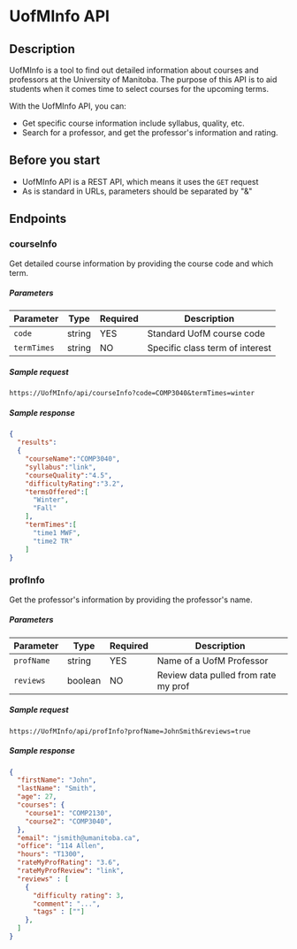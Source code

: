 # UofMInfo API

## Description
UofMInfo is a tool to find out detailed information about courses and professors at the University of Manitoba. The purpose of this API is to aid students when it comes time to select courses for the upcoming terms.  

With the UofMInfo API, you can:  
- Get specific course information include syllabus, quality, etc.
- Search for a professor, and get the professor's information and rating.

## Before you start
- UofMInfo API is a REST API, which means it uses the `GET` request
- As is standard in URLs, parameters should be separated by "&"

## Endpoints
### courseInfo
Get detailed course information by providing the course code and which term.
##### Parameters
| Parameter   |  Type  | Required |        Description            |
|-------------|--------|----------|-------------------------------|
| `code`| string | YES      |  Standard UofM course code    |
| `termTimes`    |   string  | NO      | Specific class term of interest           |

##### Sample request
`https://UofMInfo/api/courseInfo?code=COMP3040&termTimes=winter`

##### Sample response
``` json
{
  "results":
  {
    "courseName":"COMP3040",
    "syllabus":"link",
    "courseQuality":"4.5",
    "difficultyRating":"3.2",
    "termsOffered":[
      "Winter",
      "Fall"
    ],
    "termTimes":[
      "time1 MWF",
      "time2 TR"
    ]
}
```



### profInfo
Get the professor's information by providing the professor's name.
##### Parameters
| Parameter   |  Type  | Required |        Description            |
|-------------|--------|----------|-------------------------------|
| `profName`| string | YES      |  Name of a UofM Professor    |
| `reviews`    |   boolean  | NO      | Review data pulled from rate my prof           |

##### Sample request
`https://UofMInfo/api/profInfo?profName=JohnSmith&reviews=true`

##### Sample response

``` json
{
  "firstName": "John",
  "lastName": "Smith",
  "age": 27,
  "courses": {
    "course1": "COMP2130",
    "course2": "COMP3040",
  },
  "email": "jsmith@umanitoba.ca",
  "office": "114 Allen",
  "hours": "T1300",
  "rateMyProfRating": "3.6",
  "rateMyProfReview": "link",
  "reviews" : [
    {
      "difficulty rating": 3,
      "comment": "...",
      "tags" : [""]
    },
  ]
}
```

